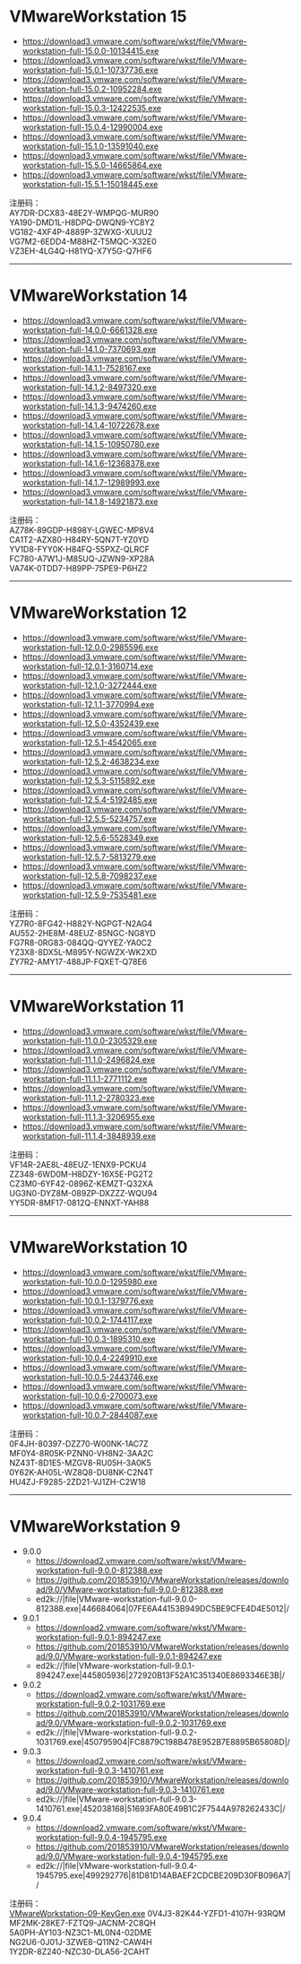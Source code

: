 # VMwareWorkstation 15

* https://download3.vmware.com/software/wkst/file/VMware-workstation-full-15.0.0-10134415.exe
* https://download3.vmware.com/software/wkst/file/VMware-workstation-full-15.0.1-10737736.exe
* https://download3.vmware.com/software/wkst/file/VMware-workstation-full-15.0.2-10952284.exe
* https://download3.vmware.com/software/wkst/file/VMware-workstation-full-15.0.3-12422535.exe
* https://download3.vmware.com/software/wkst/file/VMware-workstation-full-15.0.4-12990004.exe
* https://download3.vmware.com/software/wkst/file/VMware-workstation-full-15.1.0-13591040.exe
* https://download3.vmware.com/software/wkst/file/VMware-workstation-full-15.5.0-14665864.exe
* https://download3.vmware.com/software/wkst/file/VMware-workstation-full-15.5.1-15018445.exe

注册码：  
AY7DR-DCX83-48E2Y-WMPQG-MUR90  
YA190-DMD1L-H8DPQ-DWQN9-YC8Y2  
VG182-4XF4P-4889P-3ZWXG-XUUU2  
VG7M2-6EDD4-M88HZ-T5MQC-X32E0  
VZ3EH-4LG4Q-H81YQ-X7Y5G-Q7HF6  

<hr>

# VMwareWorkstation 14

* https://download3.vmware.com/software/wkst/file/VMware-workstation-full-14.0.0-6661328.exe
* https://download3.vmware.com/software/wkst/file/VMware-workstation-full-14.1.0-7370693.exe
* https://download3.vmware.com/software/wkst/file/VMware-workstation-full-14.1.1-7528167.exe
* https://download3.vmware.com/software/wkst/file/VMware-workstation-full-14.1.2-8497320.exe
* https://download3.vmware.com/software/wkst/file/VMware-workstation-full-14.1.3-9474260.exe
* https://download3.vmware.com/software/wkst/file/VMware-workstation-full-14.1.4-10722678.exe
* https://download3.vmware.com/software/wkst/file/VMware-workstation-full-14.1.5-10950780.exe
* https://download3.vmware.com/software/wkst/file/VMware-workstation-full-14.1.6-12368378.exe
* https://download3.vmware.com/software/wkst/file/VMware-workstation-full-14.1.7-12989993.exe
* https://download3.vmware.com/software/wkst/file/VMware-workstation-full-14.1.8-14921873.exe

注册码：  
AZ78K-89GDP-H898Y-LGWEC-MP8V4  
CA1T2-AZX80-H84RY-5QN7T-YZ0YD  
YV1D8-FYY0K-H84FQ-55PXZ-QLRCF  
FC780-A7W1J-M85UQ-JZWN9-XP28A  
VA74K-0TDD7-H89PP-75PE9-P6HZ2  

<hr>

# VMwareWorkstation 12

* https://download3.vmware.com/software/wkst/file/VMware-workstation-full-12.0.0-2985596.exe
* https://download3.vmware.com/software/wkst/file/VMware-workstation-full-12.0.1-3160714.exe
* https://download3.vmware.com/software/wkst/file/VMware-workstation-full-12.1.0-3272444.exe
* https://download3.vmware.com/software/wkst/file/VMware-workstation-full-12.1.1-3770994.exe
* https://download3.vmware.com/software/wkst/file/VMware-workstation-full-12.5.0-4352439.exe
* https://download3.vmware.com/software/wkst/file/VMware-workstation-full-12.5.1-4542065.exe
* https://download3.vmware.com/software/wkst/file/VMware-workstation-full-12.5.2-4638234.exe
* https://download3.vmware.com/software/wkst/file/VMware-workstation-full-12.5.3-5115892.exe
* https://download3.vmware.com/software/wkst/file/VMware-workstation-full-12.5.4-5192485.exe
* https://download3.vmware.com/software/wkst/file/VMware-workstation-full-12.5.5-5234757.exe
* https://download3.vmware.com/software/wkst/file/VMware-workstation-full-12.5.6-5528349.exe
* https://download3.vmware.com/software/wkst/file/VMware-workstation-full-12.5.7-5813279.exe
* https://download3.vmware.com/software/wkst/file/VMware-workstation-full-12.5.8-7098237.exe
* https://download3.vmware.com/software/wkst/file/VMware-workstation-full-12.5.9-7535481.exe

注册码：  
YZ7R0-8FG42-H882Y-NGPGT-N2AG4  
AU552-2HE8M-48EUZ-85NGC-NG8YD  
FG7R8-0RG83-084QQ-QYYEZ-YA0C2  
YZ3X8-8DX5L-M895Y-NGWZX-WK2XD  
ZY7R2-AMY17-488JP-FQXET-Q78E6  

<hr>

# VMwareWorkstation 11

* https://download3.vmware.com/software/wkst/file/VMware-workstation-full-11.0.0-2305329.exe
* https://download3.vmware.com/software/wkst/file/VMware-workstation-full-11.1.0-2496824.exe
* https://download3.vmware.com/software/wkst/file/VMware-workstation-full-11.1.1-2771112.exe
* https://download3.vmware.com/software/wkst/file/VMware-workstation-full-11.1.2-2780323.exe
* https://download3.vmware.com/software/wkst/file/VMware-workstation-full-11.1.3-3206955.exe
* https://download3.vmware.com/software/wkst/file/VMware-workstation-full-11.1.4-3848939.exe

注册码：  
VF14R-2AE8L-48EUZ-1ENX9-PCKU4  
ZZ348-6WD0M-H8DZY-16X5E-PG2T2  
CZ3M0-6YF42-0896Z-KEMZT-Q32XA  
UG3N0-DYZ8M-089ZP-DXZZZ-WQU94  
YY5DR-8MF17-0812Q-ENNXT-YAH88  

<hr>

# VMwareWorkstation 10

* https://download3.vmware.com/software/wkst/file/VMware-workstation-full-10.0.0-1295980.exe
* https://download3.vmware.com/software/wkst/file/VMware-workstation-full-10.0.1-1379776.exe
* https://download3.vmware.com/software/wkst/file/VMware-workstation-full-10.0.2-1744117.exe
* https://download3.vmware.com/software/wkst/file/VMware-workstation-full-10.0.3-1895310.exe
* https://download3.vmware.com/software/wkst/file/VMware-workstation-full-10.0.4-2249910.exe
* https://download3.vmware.com/software/wkst/file/VMware-workstation-full-10.0.5-2443746.exe
* https://download3.vmware.com/software/wkst/file/VMware-workstation-full-10.0.6-2700073.exe
* https://download3.vmware.com/software/wkst/file/VMware-workstation-full-10.0.7-2844087.exe

注册码：  
0F4JH-80397-DZZ70-W00NK-1AC7Z  
MF0Y4-8R05K-PZNN0-VH8N2-3AA2C  
NZ43T-8D1E5-MZGV8-RU05H-3A0K5  
0Y62K-AH05L-WZ8Q8-DU8NK-C2N4T  
HU4ZJ-F9285-2ZD21-VJ1ZH-C2W18  

<hr>

# VMwareWorkstation 9 

* 9.0.0
  * https://download2.vmware.com/software/wkst/VMware-workstation-full-9.0.0-812388.exe
  * https://github.com/201853910/VMwareWorkstation/releases/download/9.0/VMware-workstation-full-9.0.0-812388.exe
  * ed2k://|file|VMware-workstation-full-9.0.0-812388.exe|446684064|07FE6A44153B949DC5BE9CFE4D4E5012|/
* 9.0.1
  * https://download2.vmware.com/software/wkst/VMware-workstation-full-9.0.1-894247.exe
  * https://github.com/201853910/VMwareWorkstation/releases/download/9.0/VMware-workstation-full-9.0.1-894247.exe
  * ed2k://|file|VMware-workstation-full-9.0.1-894247.exe|445805936|272920B13F52A1C351340E8693346E3B|/
* 9.0.2
  * https://download2.vmware.com/software/wkst/VMware-workstation-full-9.0.2-1031769.exe
  * https://github.com/201853910/VMwareWorkstation/releases/download/9.0/VMware-workstation-full-9.0.2-1031769.exe
  * ed2k://|file|VMware-workstation-full-9.0.2-1031769.exe|450795904|FC8879C198B478E952B7E8895B65808D|/
* 9.0.3
  * https://download2.vmware.com/software/wkst/VMware-workstation-full-9.0.3-1410761.exe
  * https://github.com/201853910/VMwareWorkstation/releases/download/9.0/VMware-workstation-full-9.0.3-1410761.exe
  * ed2k://|file|VMware-workstation-full-9.0.3-1410761.exe|452038168|51693FA80E49B1C2F7544A978262433C|/
* 9.0.4
  * https://download2.vmware.com/software/wkst/VMware-workstation-full-9.0.4-1945795.exe
  * https://github.com/201853910/VMwareWorkstation/releases/download/9.0/VMware-workstation-full-9.0.4-1945795.exe
  * ed2k://|file|VMware-workstation-full-9.0.4-1945795.exe|499292776|81D81D14ABAEF2CDCBE209D30FB096A7|/

注册码：  
[VMwareWorkstation-09-KeyGen.exe](https://github.com/201853910/VMwareWorkstation/releases/download/9.0/VMwareWorkstation-09-KeyGen.exe)
0V4J3-82K44-YZFD1-4107H-93RQM  
MF2MK-28KE7-FZTQ9-JACNM-2C8QH  
5A0PH-AY103-NZ3C1-ML0N4-02DME  
NG2U6-0J01J-3ZWE8-Q11N2-CAW4H  
1Y2DR-8Z240-NZC30-DLA56-2CAHT  
